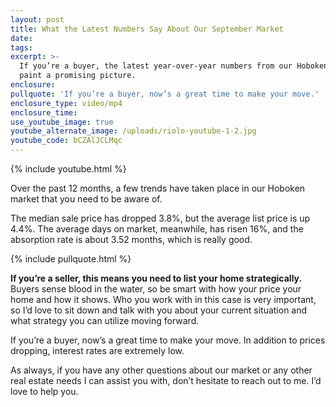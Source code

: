 ```yaml
---
layout: post
title: What the Latest Numbers Say About Our September Market
date:
tags:
excerpt: >-
  If you’re a buyer, the latest year-over-year numbers from our Hoboken market
  paint a promising picture.
enclosure:
pullquote: 'If you’re a buyer, now’s a great time to make your move.'
enclosure_type: video/mp4
enclosure_time:
use_youtube_image: true
youtube_alternate_image: /uploads/riolo-youtube-1-2.jpg
youtube_code: bCZAlJCLMqc
---
```


{% include youtube.html %}

Over the past 12 months, a few trends have taken place in our Hoboken market that you need to be aware of.&nbsp;

The median sale price has dropped 3.8%, but the average list price is up 4.4%. The average days on market, meanwhile, has risen 16%, and the absorption rate is about 3.52 months, which is really good.&nbsp;

{% include pullquote.html %}

**If you’re a seller, this means you need to list your home strategically.** Buyers sense blood in the water, so be smart with how your price your home and how it shows. Who you work with in this case is very important, so I’d love to sit down and talk with you about your current situation and what strategy you can utilize moving forward.&nbsp;

If you’re a buyer, now’s a great time to make your move. In addition to prices dropping, interest rates are extremely low.

As always, if you have any other questions about our market or any other real estate needs I can assist you with, don’t hesitate to reach out to me. I’d love to help you.&nbsp;<br>&nbsp;